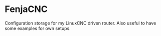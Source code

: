 # FenjaCNC

Configuration storage for my LinuxCNC driven router. Also useful to have some examples for own setups.

